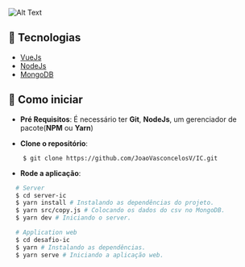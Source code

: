 ![Alt Text](./intuitiveCareResultado.gif)

## :wrench: Tecnologias

- [VueJs](https://vuejs.org/)
- [NodeJs](https://nodejs.org/en/)
- [MongoDB](https://www.mongodb.com/pt-br)

## :rocket: Como iniciar

- **Pré Requisitos**: É necessário ter **Git**, **NodeJs**, um gerenciador de pacote(**NPM** ou **Yarn**)

- **Clone o repositório**:

```
    $ git clone https://github.com/JoaoVasconcelosV/IC.git
```

- **Rode a aplicação**:

```sh
  # Server
  $ cd server-ic
  $ yarn install # Instalando as dependências do projeto.
  $ yarn src/copy.js # Colocando os dados do csv no MongoDB.
  $ yarn dev # Iniciando o server.

  # Application web
  $ cd desafio-ic
  $ yarn # Instalando as dependências.
  $ yarn serve # Iniciando a aplicação web.
```
